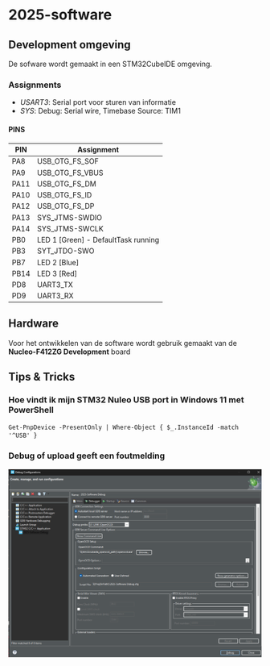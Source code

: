 # 2025-software

## Development omgeving

De sofware wordt gemaakt in een STM32CubeIDE omgeving. 

### Assignments

- *USART3*: Serial port voor sturen van informatie
- *SYS*: Debug: Serial wire, Timebase Source: TIM1

#### PINS

| PIN  | Assignment  |
| ---- | ----------- |
| PA8  | USB_OTG_FS_SOF |
| PA9  | USB_OTG_FS_VBUS |
| PA11 | USB_OTG_FS_DM |
| PA10 | USB_OTG_FS_ID |
| PA12 | USB_OTG_FS_DP |
| PA13 | SYS_JTMS-SWDIO |
| PA14 | SYS_JTMS-SWCLK |
| PB0  | LED 1 [Green] - DefaultTask running |
| PB3  | SYT_JTDO-SWO | 
| PB7  | LED 2 [Blue] | 
| PB14 | LED 3 [Red] | 
| PD8  | UART3_TX |
| PD9  | UART3_RX |

## Hardware

Voor het ontwikkelen van de software wordt gebruik gemaakt van de **Nucleo-F412ZG Development** board

## Tips & Tricks

### Hoe vindt ik mijn STM32 Nuleo USB port in Windows 11 met PowerShell

```
Get-PnpDevice -PresentOnly | Where-Object { $_.InstanceId -match '^USB' }
```

### Debug of upload geeft een foutmelding

![Debug settings](docs/images/set_debugger.png)